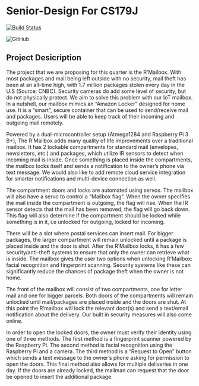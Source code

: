 # Senior-Design For CS179J

[![Build Status](https://travis-ci.org/mrthomaschin/CS179J-Team3.svg?branch=master)](https://travis-ci.org/mrthomaschin/CS179J-Team3)

![GitHub](https://img.shields.io/github/license/mrthomaschin/CS179J-Team3)


## Project Desicription

The project that we are proposing for this quarter is the R’Mailbox. With most packages and mail being left outside with no security, mail theft has been at an all-time high, with 1.7 million packages stolen every day in the U.S (Source: CNBC). Security cameras do add some level of security, but do not physically protect. We aim to solve this problem with our IoT mailbox. In a nutshell, our mailbox mimics an “Amazon Locker” designed for home use. It is a “smart”, secure container that can be used to send/receive mail and packages. Users will be able to keep track of their incoming and outgoing mail remotely.

Powered by a dual-microcontroller setup (Atmega1284 and Raspberry Pi 3 B+), The R’Mailbox adds many quality of life improvements over a traditional mailbox. It has 2 lockable compartments for standard mail (envelopes, newsletters, etc.) and packages, which utilize IR sensors to detect when incoming mail is inside. Once something is placed inside the compartments, the mailbox locks itself and sends a notification to the owner’s phone via text message. We would also like to add remote cloud service integration for smarter notifications and multi-device connection as well.

The compartment doors and locks are automated using servos. The mailbox will also have a servo to control a “Mailbox flag”. When the owner specifies the mail inside the compartment is outgoing, the flag will rise. When the IR sensor detects that the mail has been removed, the flag will go back down. This flag will also determine if the compartment should be locked while something is in it, i.e unlocked for outgoing, locked for incoming.

There will be a slot where postal services can insert mail. For bigger packages, the larger compartment will remain unlocked until a package is placed inside and the door is shut. After the R’Mailbox locks, it has a few security/anti-theft systems to ensure that only the owner can retrieve what is inside. The mailbox gives the user two options when unlocking R’Mailbox: facial recognition and fingerprint scanning. Security systems like these can significantly reduce the chances of package theft when the owner is not home.

The front of the mailbox will consist of two compartments, one for letter mail and one for bigger parcels. Both doors of the compartments will remain unlocked until mail/packages are placed inside and the doors are shut. At this point the R’mailbox will lock the relevant door(s) and send a text/email notification about the delivery. Our built in security measures will also come online.

In order to open the locked doors, the owner must verify their identity using one of three methods. The first method is a fingerprint scanner powered by the Raspberry Pi. The second method is facial recognition using the Raspberry Pi and a camera. The third method is a “Request to Open” button which sends a text message to the owner’s phone asking for permission to open the doors. This final method also allows for multiple deliveries in one day. If the doors are already locked, the mailman can request that the door be opened to insert the additional package.
